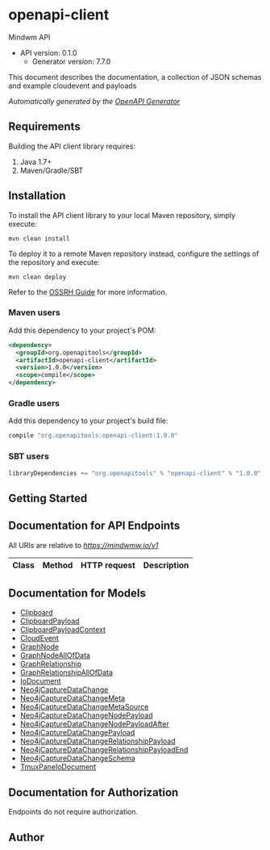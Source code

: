 # openapi-client

Mindwm API
- API version: 0.1.0
  - Generator version: 7.7.0

This document describes the documentation, a collection of JSON schemas and example cloudevent and payloads


*Automatically generated by the [OpenAPI Generator](https://openapi-generator.tech)*

## Requirements

Building the API client library requires:
1. Java 1.7+
2. Maven/Gradle/SBT

## Installation

To install the API client library to your local Maven repository, simply execute:

```shell
mvn clean install
```

To deploy it to a remote Maven repository instead, configure the settings of the repository and execute:

```shell
mvn clean deploy
```

Refer to the [OSSRH Guide](http://central.sonatype.org/pages/ossrh-guide.html) for more information.

### Maven users

Add this dependency to your project's POM:

```xml
<dependency>
  <groupId>org.openapitools</groupId>
  <artifactId>openapi-client</artifactId>
  <version>1.0.0</version>
  <scope>compile</scope>
</dependency>
```

### Gradle users

Add this dependency to your project's build file:

```groovy
compile "org.openapitools:openapi-client:1.0.0"
```

### SBT users

```scala
libraryDependencies += "org.openapitools" % "openapi-client" % "1.0.0"
```

## Getting Started

## Documentation for API Endpoints

All URIs are relative to *https://mindwmw.io/v1*

Class | Method | HTTP request | Description
------------ | ------------- | ------------- | -------------


## Documentation for Models

 - [Clipboard](Clipboard.md)
 - [ClipboardPayload](ClipboardPayload.md)
 - [ClipboardPayloadContext](ClipboardPayloadContext.md)
 - [CloudEvent](CloudEvent.md)
 - [GraphNode](GraphNode.md)
 - [GraphNodeAllOfData](GraphNodeAllOfData.md)
 - [GraphRelationship](GraphRelationship.md)
 - [GraphRelationshipAllOfData](GraphRelationshipAllOfData.md)
 - [IoDocument](IoDocument.md)
 - [Neo4jCaptureDataChange](Neo4jCaptureDataChange.md)
 - [Neo4jCaptureDataChangeMeta](Neo4jCaptureDataChangeMeta.md)
 - [Neo4jCaptureDataChangeMetaSource](Neo4jCaptureDataChangeMetaSource.md)
 - [Neo4jCaptureDataChangeNodePayload](Neo4jCaptureDataChangeNodePayload.md)
 - [Neo4jCaptureDataChangeNodePayloadAfter](Neo4jCaptureDataChangeNodePayloadAfter.md)
 - [Neo4jCaptureDataChangePayload](Neo4jCaptureDataChangePayload.md)
 - [Neo4jCaptureDataChangeRelationshipPayload](Neo4jCaptureDataChangeRelationshipPayload.md)
 - [Neo4jCaptureDataChangeRelationshipPayloadEnd](Neo4jCaptureDataChangeRelationshipPayloadEnd.md)
 - [Neo4jCaptureDataChangeSchema](Neo4jCaptureDataChangeSchema.md)
 - [TmuxPaneIoDocument](TmuxPaneIoDocument.md)


<a id="documentation-for-authorization"></a>
## Documentation for Authorization

Endpoints do not require authorization.


## Author


